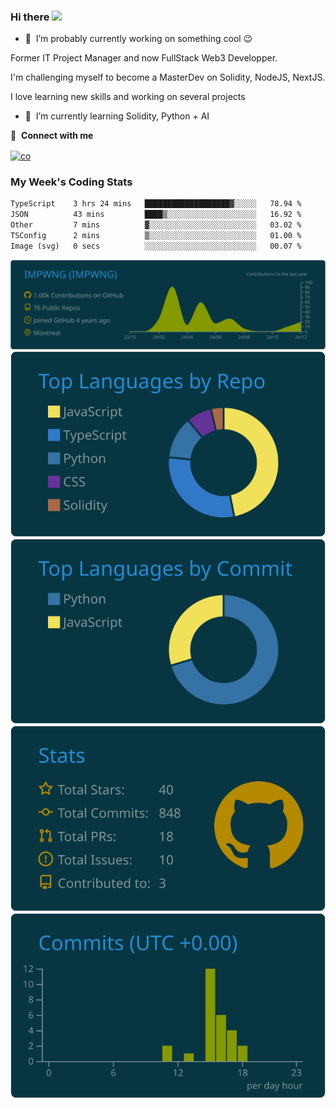 ### Hi there <img src="https://media.giphy.com/media/hvRJCLFzcasrR4ia7z/giphy.gif" width="25px"></a>

- 🔭 &nbsp;I’m probably currently working on something cool :wink:

Former IT Project Manager and now FullStack Web3 Developper. 

I'm challenging myself to become a MasterDev on Solidity, NodeJS, NextJS.

I love learning new skills and working on several projects 

- 🌱 &nbsp;I’m currently learning Solidity, Python + AI 


🔗 &nbsp;**Connect with me**
<p align="left">
<a href="https://www.linkedin.com/in/matisseacheen/" target="blank"><img align="center" src="https://raw.githubusercontent.com/rahuldkjain/github-profile-readme-generator/master/src/images/icons/Social/linked-in-alt.svg" alt="co" height="30" width="40" /></a>
 
### My Week's Coding Stats
<!--START_SECTION:waka-->

```txt
TypeScript    3 hrs 24 mins   ███████████████████▓░░░░░   78.94 %
JSON          43 mins         ████▒░░░░░░░░░░░░░░░░░░░░   16.92 %
Other         7 mins          ▓░░░░░░░░░░░░░░░░░░░░░░░░   03.02 %
TSConfig      2 mins          ▒░░░░░░░░░░░░░░░░░░░░░░░░   01.00 %
Image (svg)   0 secs          ░░░░░░░░░░░░░░░░░░░░░░░░░   00.07 %
```

<!--END_SECTION:waka-->


[![](https://raw.githubusercontent.com/IMPWNG/IMPWNG/master/profile-summary-card-output/solarized_dark/0-profile-details.svg)](https://github.com/vn7n24fzkq/github-profile-summary-cards)
[![](https://raw.githubusercontent.com/IMPWNG/IMPWNG/master/profile-summary-card-output/solarized_dark/1-repos-per-language.svg)](https://github.com/vn7n24fzkq/github-profile-summary-cards) [![](https://raw.githubusercontent.com/IMPWNG/IMPWNG/master/profile-summary-card-output/solarized_dark/2-most-commit-language.svg)](https://github.com/vn7n24fzkq/github-profile-summary-cards)
[![](https://raw.githubusercontent.com/IMPWNG/IMPWNG/master/profile-summary-card-output/solarized_dark/3-stats.svg)](https://github.com/vn7n24fzkq/github-profile-summary-cards) [![](https://raw.githubusercontent.com/IMPWNG/IMPWNG/master/profile-summary-card-output/solarized_dark/4-productive-time.svg)](https://github.com/vn7n24fzkq/github-profile-summary-cards)
